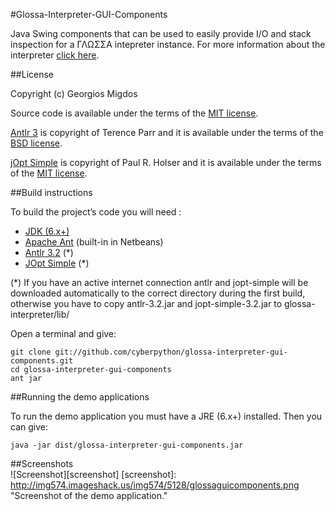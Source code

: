 #Glossa-Interpreter-GUI-Components

Java Swing components that can be used to easily provide I/O and stack inspection for a ΓΛΩΣΣΑ intepreter instance.
For more information about the interpreter [click here](http://github.com/cyberpython/glossa-interpreter).

##License

Copyright (c) Georgios Migdos

Source code is available under the terms of the [MIT license](http://www.opensource.org/licenses/mit-license.php).

[Antlr 3](http://www.antlr.org/) is copyright of Terence Parr and it is available under the terms of the [BSD license](http://www.antlr.org/license.html).

[jOpt Simple](http://jopt-simple.sourceforge.net/) is copyright of Paul R. Holser and it is available under the terms of the [MIT license](http://www.opensource.org/licenses/mit-license.php).

##Build instructions

To build the project’s code you will need :

- [JDK (6.x+)](http://www.oracle.com/technetwork/java/javase/downloads/index.html)
- [Apache Ant](http://ant.apache.org/) (built-in in Netbeans)
- [Antlr 3.2](http://www.antlr.org/download/antlr-3.2.jar) (*)
- [JOpt Simple](http://jopt-simple.sourceforge.net/) (*)

(*) If you have an active internet connection antlr and jopt-simple will be downloaded automatically to the correct directory during the first build, otherwise you have to copy antlr-3.2.jar and jopt-simple-3.2.jar to glossa-interpreter/lib/


Open a terminal and give:

    git clone git://github.com/cyberpython/glossa-interpreter-gui-components.git
    cd glossa-interpreter-gui-components
    ant jar

##Running the demo applications

To run the demo application you must have a JRE (6.x+) installed. Then you can give:

    java -jar dist/glossa-interpreter-gui-components.jar

##Screenshots    
![Screenshot][screenshot]
[screenshot]: http://img574.imageshack.us/img574/5128/glossaguicomponents.png  "Screenshot of the demo application."


